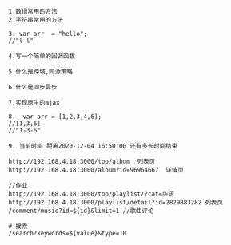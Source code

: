 ```
1.数组常用的方法
2.字符串常用的方法
```

```
3. var arr  = "hello";
//"l-l"
```

```
4.写一个简单的回调函数
```

```
5.什么是跨域,同源策略
```

```
6.什么是同步异步
```

```
7.实现原生的ajax
```

```
8.  var arr = [1,2,3,4,6];
//[1,3,6]
//"1-3-6"
```

```
9. 当前时间 距离2020-12-04 16:50:00 还有多长时间结束
```

```
http://192.168.4.18:3000/top/album  列表页
http://192.168.4.18:3000/album?id=96964667  详情页
```

```
//作业
http://192.168.4.18:3000/top/playlist/?cat=华语
http://192.168.4.18:3000/playlist/detail?id=2829883282 列表页
/comment/music?id=${id}&limit=1 //歌曲评论 
```

```
# 搜索
/search?keywords=${value}&type=10
```

